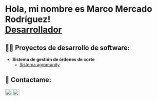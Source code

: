 <h1>Hola, mi nombre es Marco Mercado Rodríguez! <br/><a href="https://github.com/MarcoMR4/">Desarrollador</a> </h1>

<h2>👨‍💻 Proyectos de desarrollo de software:</h2>

- <b>Sistema de gestión de órdenes de corte</b>
  - [Sistema agromunity](https://github.com/MarcoMR4/Agromunnity)


<h2> 🤳 Contactame:</h2>

[<img align="left" alt="Marco Mercado Rodríguez | GitHub" width="22px" src="https://cdn.jsdelivr.net/npm/simple-icons@v3/icons/github.svg" />][github]
[<img align="left" alt="Marco Mercado Rodríguez | LinkedIn" width="22px" src="https://cdn.jsdelivr.net/npm/simple-icons@v3/icons/linkedin.svg" />][linkedin]

[github]: https://github.com/MarcoMR4/
[linkedin]: https://www.linkedin.com/public-profile/settings?trk=d_flagship3_profile_self_view_public_profile
